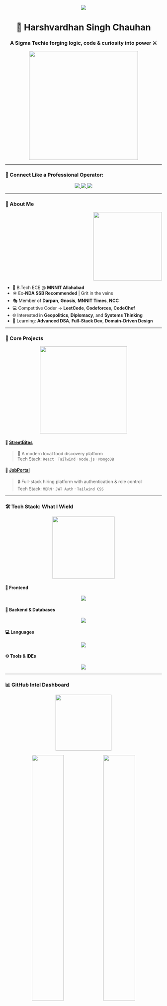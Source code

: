 <!-- TERMINAL TYPING EFFECT -->
<p align="center">
  <img src="https://readme-typing-svg.demolab.com?font=Fira+Code&size=24&pause=1000&center=true&vCenter=true&width=900&lines=Hey%2C+I'm+Harshvardhan+Singh+Chauhan+%F0%9F%91%8B;ECE+%40+MNNIT+Allahabad;Code.+Crack.+Conquer.;Sigma+Mindset+%7C+Techie+Blood+%7C+Discipline+%E2%9A%94%EF%B8%8F" />
</p>

<h1 align="center">🧠 Harshvardhan Singh Chauhan</h1>
<h3 align="center">A Sigma Techie forging logic, code & curiosity into power ⚔️</h3>

<p align="center">
  <img src="https://media.tenor.com/qJ5evVs-_uUAAAAC/coding.gif" width="350" />
</p>

---

### 🔗 Connect Like a Professional Operator:
<p align="center">
  <a href="https://linkedin.com/in/harshvardhan singh chauhan" target="_blank">
    <img src="https://img.shields.io/badge/LinkedIn-0A66C2?style=for-the-badge&logo=linkedin&logoColor=white" />
  </a>
  <a href="https://instagram.com/harsherchauhan_18" target="_blank">
    <img src="https://img.shields.io/badge/Instagram-black?style=for-the-badge&logo=instagram&logoColor=white" />
  </a>
  <a href="mailto:harshvardhanchauhan719@gmail.com">
    <img src="https://img.shields.io/badge/Gmail-D14836?style=for-the-badge&logo=gmail&logoColor=white" />
  </a>
</p>

---

### 🧬 About Me
<p align="right">
  <img src="https://media.tenor.com/i0Gslcm_k7sAAAAC/hacking-hacker.gif" width="220" />
</p>

- 🧠 B.Tech ECE @ **MNNIT Allahabad**  
- 🪖 Ex-**NDA SSB Recommended** | Grit in the veins  
- 🎭 Member of **Darpan**, **Gnosis**, **MNNIT Times**, **NCC**  
- 💻 Competitive Coder → **LeetCode**, **Codeforces**, **CodeChef**  
- 🌐 Interested in **Geopolitics**, **Diplomacy**, and **Systems Thinking**  
- 🔧 Learning: **Advanced DSA**, **Full-Stack Dev**, **Domain-Driven Design**

---

### 🧱 Core Projects
<p align="center">
  <img src="https://media.tenor.com/5zZAYC4JeJIAAAAC/web-development.gif" width="280" />
</p>

#### 🍔 [StreetBites](https://github.com/harsherchauhan18/streetbites)
> 🚀 A modern local food discovery platform  
Tech Stack: `React` · `Tailwind` · `Node.js` · `MongoDB`

#### 💼 [JobPortal](https://github.com/harsherchauhan18/jobportal)
> 🔒 Full-stack hiring platform with authentication & role control  
Tech Stack: `MERN` · `JWT Auth` · `Tailwind CSS`

---

### 🛠 Tech Stack: What I Wield
<p align="center">
  <img src="https://media.tenor.com/uC0Y6hHbdO0AAAAC/technology-coding.gif" width="200" />
</p>

#### 🧩 Frontend
<p align="center">
  <img src="https://skillicons.dev/icons?i=html,css,js,react,tailwind,redux" />
</p>

#### 🔌 Backend & Databases
<p align="center">
  <img src="https://skillicons.dev/icons?i=nodejs,express,mongodb,postman" />
</p>

#### 💻 Languages
<p align="center">
  <img src="https://skillicons.dev/icons?i=java,python,c" />
</p>

#### ⚙️ Tools & IDEs
<p align="center">
  <img src="https://skillicons.dev/icons?i=git,github,vscode,matlab,photoshop" />
</p>

---

### 📊 GitHub Intel Dashboard
<p align="center">
  <img src="https://media.tenor.com/nDqK0DHZq9sAAAAC/terminal-hack.gif" width="180" />
</p>

<div align="center">
  <img src="https://github-readme-stats.vercel.app/api?username=harsherchauhan18&show_icons=true&theme=tokyonight" width="45%" />
  <img src="https://github-readme-stats.vercel.app/api/top-langs/?username=harsherchauhan18&layout=compact&theme=tokyonight" width="45%" />
</div>

<div align="center">
  <img src="https://github-readme-streak-stats.herokuapp.com?user=harsherchauhan18&theme=tokyonight" />
</div>

---

### 🧠 LeetCode Arena
<p align="center">
  <img src="https://media.tenor.com/ekg-MU_ZaRgAAAAC/leetcode.gif" width="140" />
</p>

<p align="center">
  <img src="https://leetcard.jacoblin.cool/harshvardhan_chauhan18?theme=dark&font=Fira+Code&ext=contest" />
</p>

---

<picture>
  <source media="(prefers-color-scheme: dark)" srcset="https://raw.githubusercontent.com/harsherchauhan18/harsherchauhan18/output/pacman-contribution-graph-dark.svg">
  <source media="(prefers-color-scheme: light)" srcset="https://raw.githubusercontent.com/harsherchauhan18/harsherchauhan18/output/pacman-contribution-graph.svg">
  <img alt="pacman contribution graph" src="https://raw.githubusercontent.com/harsherchauhan18/harsherchauhan18/output/pacman-contribution-graph.svg">
</picture>

###


---

### 🏆 Digital Trophies
<p align="center">
  <img src="https://media.tenor.com/cC5zmLTFo4wAAAAC/warrior-code.gif" width="160" />
</p>

<p align="center">
  <img src="https://github-profile-trophy.vercel.app/?username=harsherchauhan18&theme=darkhub&margin-w=15&margin-h=15&no-bg=true" />
</p>

---

### ⚔️ Life Motto
<p align="center">
  <img src="https://media.tenor.com/h-yPL8nYB-sAAAAC/discipline-sigma.gif" width="160" />
</p>

> _“Discipline is the bridge between goals and accomplishment.”_ — **Jim Rohn**

---

<div align="center">
  <img src="https://capsule-render.vercel.app/api?type=waving&color=0e81ce&height=100&section=footer"/>
</div>
